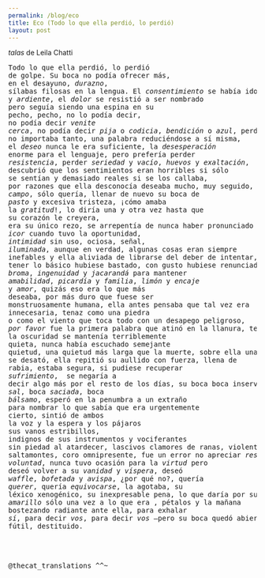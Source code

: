 ```yaml
---
permalink: /blog/eco
title: Eco (Todo lo que ella perdió, lo perdió)
layout: post
---
```

<i>talas</i>
de Leila Chatti

<pre class="highlight">
Todo lo que ella perdió, lo perdió 
de golpe. Su boca no podía ofrecer más, 
en el desayuno, <i>durazno</i>,
sílabas filosas en la lengua. El <i>consentimiento</i> se había ido, <i>fascinado</i>
y <i>ardiente</i>, el <i>dolor</i> se resistió a ser nombrado
pero seguía siendo una espina en su 
pecho, pecho, no lo podía decir,
no podía decir <i>venite</i> 
<i>cerca</i>, no podía decir <i>pija</i> o <i>codicia</i>, <i>bendición</i> o <i>azul</i>, perder <i>belleza</i>
no importaba tanto, una palabra reduciéndose a sí misma, 
el <i>deseo</i> nunca le era suficiente, la <i>desesperación</i> 
enorme para el lenguaje, pero prefería perder
<i>resistencia</i>, perder <i>seriedad</i> y <i>vacío</i>, <i>huevos</i> y <i>exaltación</i>, 
descubrió que los sentimientos eran horribles si sólo
se sentían y demasiado reales si se los callaba,
por razones que ella desconocía deseaba mucho, muy seguido, decir
<i>campo</i>, sólo quería, llenar de nuevo su boca de
<i>pasto</i> y excesiva tristeza, ¡cómo amaba
la <i>gratitud</i>!, lo diría una y otra vez hasta que 
su corazón le creyera,
era su único rezo, se arrepentía de nunca haber pronunciado
<i>icor</i> cuando tuvo la oportunidad,
<i>intimidad</i> sin uso, ociosa, señal,
<i>iluminada</i>, aunque en verdad, algunas cosas eran siempre
inefables y ella aliviada de librarse del deber de intentar,
tener lo básico hubiese bastado, con gusto hubiese renunciado a
<i>broma</i>, <i>ingenuidad</i> y <i>jacarandá</i> para mantener
<i>amabilidad</i>, <i>picardía</i> y <i>familia</i>, <i>limón</i> y <i>encaje</i>
y <i>amor</i>, quizás eso era lo que más 
deseaba, por más duro que fuese ser 
monstruosamente humana, ella antes pensaba que tal vez era
innecesaria, tenaz como una piedra 
o como el viento que toca todo con un desapego peligroso,
<i>por favor</i> fue la primera palabra que atinó en la llanura, temblando mientras
la oscuridad se mantenía terriblemente 
quieta, nunca había escuchado semejante
quietud, una quietud más larga que la muerte, sobre ella una tormenta por fin
se desató, ella repitió su aullido con fuerza, llena de
rabia, estaba segura, si pudiese recuperar
<i>sufrimiento</i>,  se negaría a
decir algo más por el resto de los días, su boca boca inservible
<i>sal</i>, boca <i>saciada</i>, boca
<i>bálsamo</i>, esperó en la penumbra a un extraño
para nombrar lo que sabía que era urgentemente 
cierto, sintió de ambos
la voz y la espera y los pájaros  
sus vanos estribillos,
indignos de sus instrumentos y vociferantes
sin piedad al atardecer, lascivos clamores de ranas, violentos
saltamontes, coro omnipresente, fue un error no apreciar <i>resentimiento</i>, ni <i>afrenta</i> ni
<i>voluntad</i>, nunca tuvo ocasión para la <i>virtud</i> pero
deseó volver a su <i>vanidad</i> y <i>víspera</i>, deseó
<i>waffle</i>, <i>bofetada</i> y <i>avispa</i>, ¿por qué no?, quería
<i>querer</i>, quería <i>equivocarse</i>, la agotaba, su           
léxico xenogénico, su inexpresable pena, lo que daría por susurrar
<i>amarillo</i> sólo una vez a lo que era , pétalos y la mañana
bostezando radiante ante ella, para exhalar
<i>sí</i>, para decir <i>vos</i>, para decir <i>vos</i> —pero su boca quedó abierta. Un cero
fútil, destituido.




@thecat_translations ^^~

</pre>